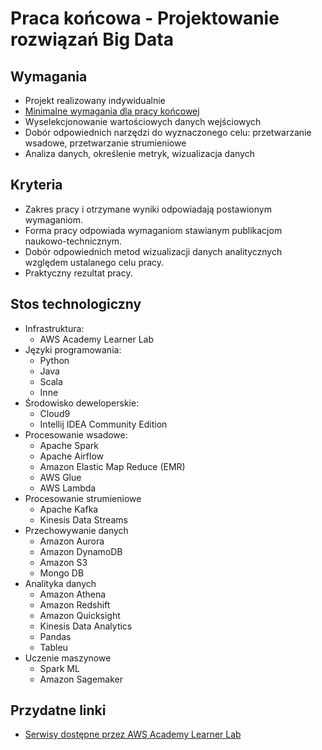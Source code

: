 # Praca końcowa - Projektowanie rozwiązań Big Data

## Wymagania
* Projekt realizowany indywidualnie
* [Minimalne wymagania dla pracy końcowej](../wygenerowane/Projekt%20końcowy%20“minimum”.pdf) 
* Wyselekcjonowanie wartościowych danych wejściowych
* Dobór odpowiednich narzędzi do wyznaczonego celu: przetwarzanie wsadowe, przetwarzanie strumieniowe
* Analiza danych, określenie metryk, wizualizacja danych

## Kryteria
* Zakres pracy i otrzymane wyniki odpowiadają postawionym wymaganiom.
* Forma pracy odpowiada wymaganiom stawianym publikacjom naukowo-technicznym.
* Dobór odpowiednich metod wizualizacji danych analitycznych względem ustalanego celu pracy.
* Praktyczny rezultat pracy.

## Stos technologiczny
* Infrastruktura:
  * AWS Academy Learner Lab
* Języki programowania:
  * Python
  * Java
  * Scala
  * Inne
* Środowisko deweloperskie:
  * Cloud9
  * Intellij IDEA Community Edition
* Procesowanie wsadowe:
  * Apache Spark
  * Apache Airflow 
  * Amazon Elastic Map Reduce (EMR)
  * AWS Glue
  * AWS Lambda
* Procesowanie strumieniowe
  * Apache Kafka
  * Kinesis Data Streams
* Przechowywanie danych
  * Amazon Aurora
  * Amazon DynamoDB
  * Amazon S3
  * Mongo DB
* Analityka danych
    * Amazon Athena
    * Amazon Redshift
    * Amazon Quicksight
    * Kinesis Data Analytics
    * Pandas
    * Tableu
* Uczenie maszynowe
  * Spark ML
  * Amazon Sagemaker

## Przydatne linki
* [Serwisy dostępne przez AWS Academy Learner Lab](https://labs.vocareum.com/web/2884087/2295987.0/ASNLIB/public/docs/lang/en-us/README.html#services)
